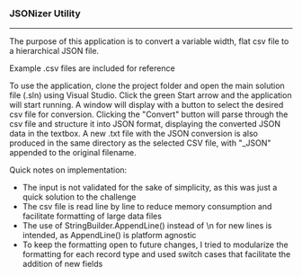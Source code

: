 ### JSONizer Utility
***

The purpose of this application is to convert a variable width, flat csv file to a hierarchical JSON file.

Example .csv files are included for reference

To use the application, clone the project folder and open the main solution file (.sln) using Visual Studio. Click the green Start arrow and the application will start running. A window will display with a button to select the desired csv file for conversion. Clicking the "Convert" button will parse through the csv file and structure it into JSON format, displaying the converted JSON data in the textbox. A new .txt file with the JSON conversion is also produced in the same directory as the selected CSV file, with "\_JSON" appended to the original filename.

Quick notes on implementation:
* The input is not validated for the sake of simplicity, as this was just a quick solution to the challenge
* The csv file is read line by line to reduce memory consumption and facilitate formatting of large data files
* The use of StringBuilder.AppendLine() instead of \n for new lines is intended, as AppendLine() is platform agnostic
* To keep the formatting open to future changes, I tried to modularize the formatting for each record type and used switch cases that facilitate the addition of new fields
